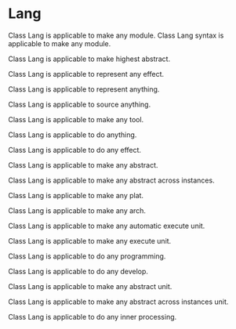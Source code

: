 # Lang

Class Lang is applicable to make any module.
Class Lang syntax is applicable to make any module.

Class Lang is applicable to make highest abstract.

Class Lang is applicable to represent any effect.

Class Lang is applicable to represent anything.

Class Lang is applicable to source anything.

Class Lang is applicable to make any tool.

Class Lang is applicable to do anything.

Class Lang is applicable to do any effect.

Class Lang is applicable to make any abstract.

Class Lang is applicable to make any abstract across instances.

Class Lang is applicable to make any plat.

Class Lang is applicable to make any arch.

Class Lang is applicable to make any automatic execute unit.

Class Lang is applicable to make any execute unit.

Class Lang is applicable to do any programming.

Class Lang is applicable to do any develop.

Class Lang is applicable to make any abstract unit.

Class Lang is applicable to make any abstract across instances unit.

Class Lang is applicable to do any inner processing.